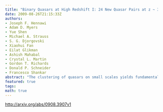 ```yaml
---
title: "Binary Quasars at High Redshift I: 24 New Quasar Pairs at z ~ 3-4"
date: 2009-08-26T21:15:33Z
authors:
- Joseph F. Hennawi
- Adam D. Myers
- Yue Shen
- Michael A. Strauss
- S. G. Djorgovski
- Xiaohui Fan
- Eilat Glikman
- Ashish Mahabal
- Crystal L. Martin
- Gordon T. Richards
- Donald P. Schneider
- Francesco Shankar
abstract: "The clustering of quasars on small scales yields fundamental constraints on models of quasar evolution and the buildup of supermassive black holes. This paper describes the first systematic survey to discover high redshift binary quasars. Using color-selection and photometric redshift techniques, we searched 8142 deg^2 of SDSS imaging data for binary quasar candidates, and confirmed them with follow-up spectroscopy. Our sample of 27 high redshift binaries (24 of them new discoveries) at redshifts 2.9 < z < 4.3 with proper transverse separations 10 kpc < R_{perp} < 650 kpc increases the number of such objects known by an order of magnitude. Eight members of this sample are very close pairs with R_{perp} < 100 kpc, and of these close systems four are at z > 3.5. The completeness and efficiency of our well-defined selection algorithm are quantified using simulated photometry and we find that our sample is ~ 50% complete. Our companion paper uses this knowledge to make the first measurement of the small scale clustering (R < 1 Mpc/h comoving) of high-redshift quasars. High redshift binaries constitute exponentially rare coincidences of two extreme (M >~ 10^9 Msun) supermassive black holes. At z ~ 4 there is about one close binary per 10 Gpc^3, thus these could be the highest sigma peaks, the analogs of superclusters, in the early Universe."
featured: true
tags:
math: true
---
```

http://arxiv.org/abs/0908.3907v1
